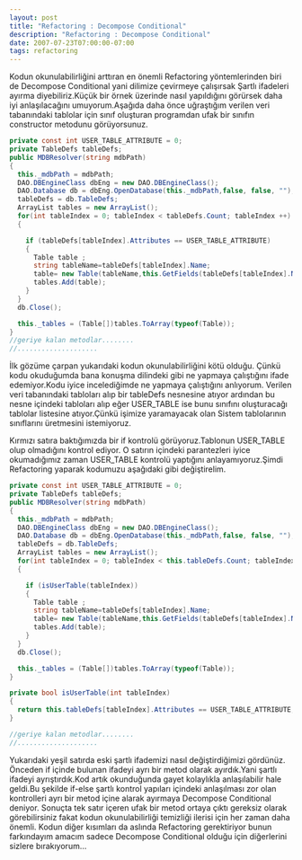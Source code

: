 ```yaml
---
layout: post
title: "Refactoring : Decompose Conditional"
description: "Refactoring : Decompose Conditional"
date: 2007-07-23T07:00:00-07:00
tags: refactoring
---
```


Kodun okunulabilirliğini arttıran en önemli Refactoring yöntemlerinden biri de
Decompose Conditional yani dilimize çevirmeye çalışırsak Şartlı ifadeleri
ayırma diyebiliriz.Küçük bir örnek üzerinde nasıl yapıldığını görürsek daha iyi
anlaşılacağını umuyorum.Aşağıda daha önce uğraştığım verilen veri tabanındaki
tablolar için sınıf oluşturan programdan ufak bir sınıfın constructor metodunu
görüyorsunuz.

```cs 
private const int USER_TABLE_ATTRIBUTE = 0;
private TableDefs tableDefs; 
public MDBResolver(string mdbPath)
{
  this._mdbPath = mdbPath;
  DAO.DBEngineClass dbEng = new DAO.DBEngineClass();
  DAO.Database db = dbEng.OpenDatabase(this._mdbPath,false, false, "");
  tableDefs = db.TableDefs;
  ArrayList tables = new ArrayList();
  for(int tableIndex = 0; tableIndex < tableDefs.Count; tableIndex ++)
  {

    if (tableDefs[tableIndex].Attributes == USER_TABLE_ATTRIBUTE)
    {
      Table table ;
      string tableName=tableDefs[tableIndex].Name; 
      table= new Table(tableName,this.GetFields(tableDefs[tableIndex].Name));
      tables.Add(table);
    }
  }
  db.Close();

  this._tables = (Table[])tables.ToArray(typeof(Table));
}
//geriye kalan metodlar........
//....................
```

İlk gözüme çarpan yukarıdaki kodun okunulabilirliğini kötü olduğu. Çünkü kodu
okuduğumda bana konuşma dilindeki gibi ne yapmaya çalıştığını ifade
edemiyor.Kodu iyice incelediğimde ne yapmaya çalıştığını anlıyorum. Verilen
veri tabanındaki tabloları alıp bir tableDefs nesnesine atıyor ardından bu nesne
içindeki tabloları alıp eğer USER_TABLE ise bunu sınıfını oluşturacağı tablolar
listesine atıyor.Çünkü işimize yaramayacak olan Sistem tablolarının sınıflarını
üretmesini istemiyoruz.

Kırmızı satıra baktığımızda bir if kontrolü görüyoruz.Tablonun USER_TABLE olup
olmadığını kontrol ediyor. O satırın içindeki parantezleri iyice okumadığımız
zaman USER_TABLE kontrolü yaptığını anlayamıyoruz.Şimdi Refactoring yaparak
kodumuzu aşağıdaki gibi değiştirelim.


```cs 
private const int USER_TABLE_ATTRIBUTE = 0;
private TableDefs tableDefs;
public MDBResolver(string mdbPath)
{
  this._mdbPath = mdbPath;
  DAO.DBEngineClass dbEng = new DAO.DBEngineClass();
  DAO.Database db = dbEng.OpenDatabase(this._mdbPath,false, false, "");
  tableDefs = db.TableDefs;
  ArrayList tables = new ArrayList();
  for(int tableIndex = 0; tableIndex < this.tableDefs.Count; tableIndex ++)
  {

    if (isUserTable(tableIndex)) 
    {
      Table table ;
      string tableName=tableDefs[tableIndex].Name; 
      table= new Table(tableName,this.GetFields(tableDefs[tableIndex].Name));
      tables.Add(table);
    }
  }
  db.Close();

  this._tables = (Table[])tables.ToArray(typeof(Table));
}

private bool isUserTable(int tableIndex)
{
  return this.tableDefs[tableIndex].Attributes == USER_TABLE_ATTRIBUTE;
}

//geriye kalan metodlar........
//....................
```

Yukarıdaki yeşil satırda eski şartlı ifademizi nasıl değiştirdiğimizi gördünüz.
Önceden if içinde bulunan ifadeyi ayrı bir metod olarak ayırdık.Yani şartlı
ifadeyi ayrıştırdık.Kod artık okunduğunda gayet kolaylıkla anlaşılabilir hale
geldi.Bu şekilde if-else şartlı kontrol yapıları içindeki anlaşılması zor olan
kontrolleri ayrı bir metod içine alarak ayırmaya Decompose Conditional deniyor.
Sonuçta tek satır içeren ufak bir metod ortaya çıktı gereksiz olarak
görebilirsiniz fakat kodun okunulabilirliği temizliği ilerisi için her zaman
daha önemli. Kodun diğer kısımları da aslında Refactoring gerektiriyor bunun
farkındayım amacım sadece Decompose Conditional olduğu için diğerlerini sizlere
bırakıyorum…
